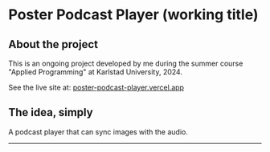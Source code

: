 # Poster Podcast Player (working title)

## About the project

This is an ongoing project developed by me during the summer course "Applied Programming" at Karlstad University, 2024.

See the live site at: [poster-podcast-player.vercel.app](https://poster-podcast-player.vercel.app/)

## The idea, simply

A podcast player that can sync images with the audio.

---
